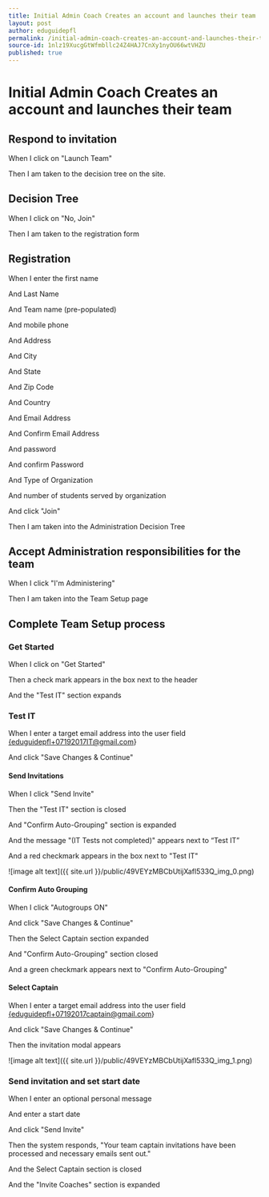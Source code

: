 ```yaml
---
title: Initial Admin Coach Creates an account and launches their team
layout: post
author: eduguidepfl
permalink: /initial-admin-coach-creates-an-account-and-launches-their-team/
source-id: 1nlz19XucgGtWfmbllc24Z4HAJ7CnXy1nyOU66wtVHZU
published: true
---
```

# Initial Admin Coach Creates an account and launches their team

## Respond to invitation

When I click on "Launch Team"

Then I am taken to the decision tree on the site.

## Decision Tree

When I click on "No, Join"

Then I am taken to the registration form

## Registration

When I enter the first name

And Last Name

And Team name (pre-populated)

And mobile phone

And Address

And City

And State

And Zip Code

And Country

And Email Address

And Confirm Email Address

And password

And confirm Password

And Type of Organization

And number of students served by organization

And click "Join"

Then I am taken into the Administration Decision Tree

## Accept Administration responsibilities for the team

When I click "I'm Administering"

Then I am taken into the Team Setup page

## Complete Team Setup process

### Get Started

When I click on "Get Started"

Then a check mark appears in the box next to the header

And the "Test IT" section expands

### Test IT

When I enter a target email address into the user field [{eduguidepfl+07192017IT@gmail.com](mailto:{eduguidepfl+07192017IT@gmail.com)}

And click "Save Changes & Continue"

#### Send Invitations

When I click "Send Invite"

Then the "Test IT" section is closed

And "Confirm Auto-Grouping" section is expanded

And the message "(IT Tests not completed)" appears next to “Test IT”

And a red checkmark appears in the box next to "Test IT"

![image alt text]({{ site.url }}/public/49VEYzMBCbUtijXafl533Q_img_0.png)

#### Confirm Auto Grouping

When I click "Autogroups ON"

And click "Save Changes & Continue"

Then the Select Captain section expanded

And "Confirm Auto-Grouping" section closed

And a green checkmark appears next to "Confirm Auto-Grouping"

#### Select Captain

When I enter a target email address into the user field [{eduguidepfl+07192017captain@gmail.com](mailto:{eduguidepfl+07192017captain@gmail.com)}

And click "Save Changes & Continue"

Then the invitation modal appears

![image alt text]({{ site.url }}/public/49VEYzMBCbUtijXafl533Q_img_1.png)

### Send invitation and set start date

When I enter an optional personal message

And enter a start date

And click "Send Invite"

Then the system responds, "Your team captain invitations have been processed and necessary emails sent out."

And the Select Captain section is closed

And the "Invite Coaches" section is expanded

